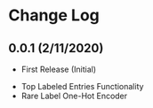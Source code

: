 Change Log
==========

0.0.1 (2/11/2020)
-------------------
-  First Release (Initial)
*  Top Labeled Entries Functionality
*  Rare Label One-Hot Encoder


